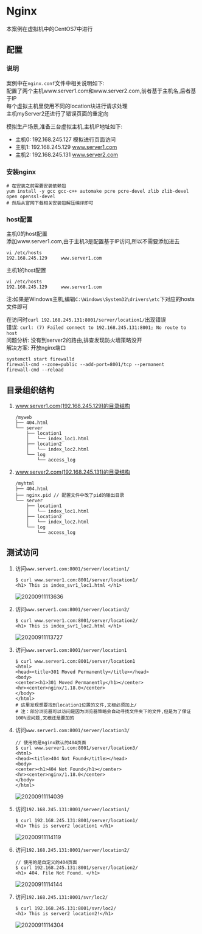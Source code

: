# Nginx

本案例在虚拟机中的CentOS7中进行

## 配置

### 说明

案例中在`nginx.conf`文件中相关说明如下:  
配置了两个主机www.server1.com和www.server2.com,前者基于主机名,后者基于IP  
每个虚拟主机里使用不同的location块进行请求处理  
主机myServer2还进行了错误页面的重定向  

模拟生产场景,准备三台虚拟主机,主机IP地址如下:  

* 主机0: 192.168.245.127 模拟进行页面访问
* 主机1: 192.168.245.129 www.server1.com
* 主机2: 192.168.245.131 www.server2.com

### 安装nginx

```shell
# 在安装之前需要安装依赖包
yum install -y gcc gcc-c++ automake pcre pcre-devel zlib zlib-devel open openssl-devel
# 然后从官网下载相关安装包解压编译即可
```

### host配置

主机0的host配置  
添加www.server1.com,由于主机3是配置基于IP访问,所以不需要添加进去

```shell
vi /etc/hosts
192.168.245.129     www.server1.com
```

主机1的host配置

```shell
vi /etc/hosts
192.168.245.129     www.server1.com
```

注:如果是Windows主机,编辑`C:\Windows\System32\drivers\etc`下对应的hosts文件即可

在访问时`curl 192.168.245.131:8001/server/location1/`出现错误  
错误: `curl: (7) Failed connect to 192.168.245.131:8001; No route to host`  
问题分析: 没有到server2的路由,排查发现防火墙策略没开  
解决方案: 开放nginx端口  

```shell
systemctl start firewalld
firewall-cmd --zone=public --add-port=8001/tcp --permanent
firewall-cmd --reload
```

## 目录组织结构

1. www.server1.com(192.168.245.129)的目录结构

    ```shell
    /myweb
    ├── 404.html
    └── server
        ├── location1
        │   └── index_loc1.html
        ├── location2
        │   └── index_loc2.html
        └── log
            └── access_log
    ```

2. www.server2.com(192.168.245.131)的目录结构

    ```shell
    /myhtml
    ├── 404.html
    ├── nginx.pid // 配置文件中改了pid的输出目录
    └── server
        ├── location1
        │   └── index_loc1.html
        ├── location2
        │   └── index_loc2.html
        └── log
            └── access_log
    ```

## 测试访问

1. 访问`www.server1.com:8001/server/location1/`

    ```shell
    $ curl www.server1.com:8001/server/location1/
    <h1> This is index_svr1_loc1.html </h1>
    ```

    ![20200911113636](https://deemoprobe.oss-cn-shanghai.aliyuncs.com/images/20200911113636.png)

2. 访问`www.server1.com:8001/server/location2/`

    ```shell
    $ curl www.server1.com:8001/server/location2/
    <h1> This is index_svr1_loc2.html </h1>
    ```

    ![20200911113727](https://deemoprobe.oss-cn-shanghai.aliyuncs.com/images/20200911113727.png)

3. 访问`www.server1.com:8001/server/location1`

    ```shell
    $ curl www.server1.com:8001/server/location1
    <html>
    <head><title>301 Moved Permanently</title></head>
    <body>
    <center><h1>301 Moved Permanently</h1></center>
    <hr><center>nginx/1.18.0</center>
    </body>
    </html>
    # 这里发现想要找到location1位置的文件,文根必须加上/
    # 注：部分浏览器可以访问是因为浏览器策略会自动寻找文件夹下的文件,但是为了保证100%没问题,文根还是要加的
    ```

4. 访问`www.server1.com:8001/server/location3/`

    ```shell
    // 使用的是nginx默认的404页面
    $ curl www.server1.com:8001/server/location3/
    <html>
    <head><title>404 Not Found</title></head>
    <body>
    <center><h1>404 Not Found</h1></center>
    <hr><center>nginx/1.18.0</center>
    </body>
    </html>
    ```

    ![20200911114039](https://deemoprobe.oss-cn-shanghai.aliyuncs.com/images/20200911114039.png)

5. 访问`192.168.245.131:8001/server/location1/`

    ```shell
    $ curl 192.168.245.131:8001/server/location1/
    <h1> This is server2 location1 </h1>
    ```

    ![20200911114119](https://deemoprobe.oss-cn-shanghai.aliyuncs.com/images/20200911114119.png)

6. 访问`192.168.245.131:8001/server/location2/`

    ```shell
    // 使用的是自定义的404页面
    $ curl 192.168.245.131:8001/server/location2/
    <h1> 404. File Not Found. </h1>
    ```

    ![20200911114144](https://deemoprobe.oss-cn-shanghai.aliyuncs.com/images/20200911114144.png)

7. 访问`192.168.245.131:8001/svr/loc2/`

    ```shell
    $ curl 192.168.245.131:8001/svr/loc2/
    <h1> This is server2 location2!</h1>
    ```

    ![20200911114304](https://deemoprobe.oss-cn-shanghai.aliyuncs.com/images/20200911114304.png)
